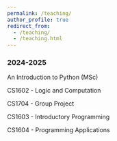 ```yaml
---
permalink: /teaching/
author_profile: true
redirect_from: 
  - /teaching/
  - /teaching.html
---
```


### 2024-2025

An Introduction to Python (MSc) 

CS1602 - Logic and Computation

CS1704 - Group Project

CS1603 - Introductory Programming

CS1604 - Programming Applications
